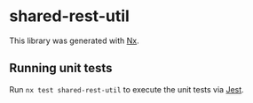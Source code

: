 # shared-rest-util

This library was generated with [Nx](https://nx.dev).

## Running unit tests

Run `nx test shared-rest-util` to execute the unit tests via [Jest](https://jestjs.io).
